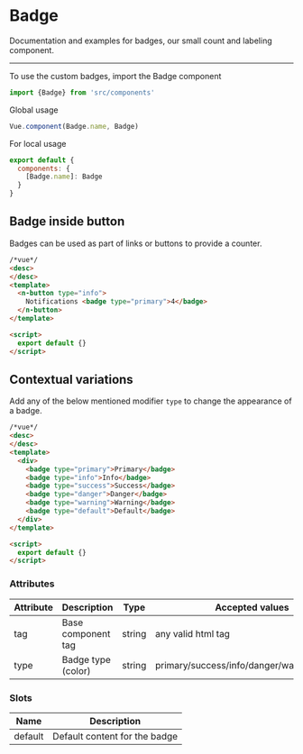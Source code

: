 # Badge
Documentation and examples for badges, our small count and labeling component.

<hr>
To use the custom badges, import the Badge component

```js
import {Badge} from 'src/components'
```

Global usage

```js
Vue.component(Badge.name, Badge)
```

For local usage
```js
export default {
  components: {
    [Badge.name]: Badge
  }
}
```

## Badge inside button

Badges can be used as part of links or buttons to provide a counter.

```html
/*vue*/
<desc>
</desc>
<template>
  <n-button type="info">
    Notifications <badge type="primary">4</badge>
  </n-button>
</template>

<script>
  export default {}
</script>
```

## Contextual variations

Add any of the below mentioned modifier `type` to change the appearance of a badge.

```html
/*vue*/
<desc>
</desc>
<template>
  <div>
    <badge type="primary">Primary</badge>
    <badge type="info">Info</badge>
    <badge type="success">Success</badge>
    <badge type="danger">Danger</badge>
    <badge type="warning">Warning</badge>
    <badge type="default">Default</badge>
  </div>
</template>

<script>
  export default {}
</script>
```


### Attributes
| Attribute      | Description    | Type      | Accepted values       | Default   |
|---------- |-------- |---------- |-------------  |-------- |
| tag     | Base component tag   | string  |       any valid html tag        |     span     |
| type     | Badge type (color)   | string  |       primary/success/info/danger/warning/default        |     span     |

### Slots
| Name | Description |
|---------- |-------- |
|  default  | Default content for the badge |
